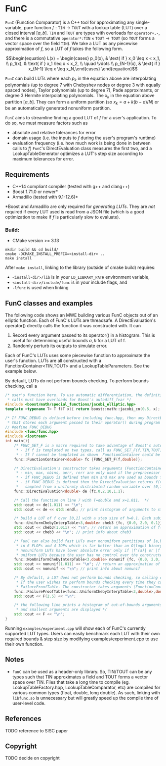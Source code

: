 FunC
====

`FunC` (Function Comparator) is a C++ tool for approximating any single-variable, pure function $f:\texttt{TIN}\to \texttt{TOUT}$ with a lookup table (LUT) over a closed interval $[a,b]$. $\texttt{TIN}$ and $\texttt{TOUT}$ are types with overloads for $\texttt{operator+,-}$, and there is a commutative $\texttt{operator*:TIN}\times\texttt{TOUT}\to\texttt{TOUT}$ (so $\texttt{TOUT}$ forms a vector space over the field $\texttt{TIN}$). We take a LUT as any piecewise approximation of $f$, so a LUT of $f$ takes the following form.

```math
\begin{equation}
L(x) = \begin{cases} p_0(x), & \text{ if } x_0 \leq x < x_1, \\
p_1(x), & \text{ if } x_1 \leq x < x_2,
\\ \quad \vdots \\
p_{N-1}(x), & \text{ if } x_{N-1} \leq x \leq x_N,\end{cases}
\end{equation}
```

`FunC` can build LUTs where each $p_k$ in the equation above are interpolating polynomials (up to degree 7 with Chebyshev nodes or degree 3 with equally spaced nodes), Taylor polynomials (up to degree 7), Pade approximants, or degree 3 Hermite interpolating polynomials. The $x_k$ in the equation above partition $[a,b]$. They can form a uniform partition (so $x_k=a+k(b-a)/N$) or be an automatically generated nonuniform partition.

`FunC` aims to streamline finding a good LUT of $f$ for a user's application. To do so, we must measure factors such as
- absolute and relative tolerances for error
- domain usage (i.e. the inputs to $f$ during the user's program's runtime)
- evaluation frequency (i.e. how much work is being done in between calls to $f$)
`FunC`'s DirectEvaluation class measures the first two, and a LookupTableGenerator optimizes a LUT's step size according to maximum tolerances for error.


Requirements
------------

- C++14 compliant compiler (tested with g++ and clang++)
- Boost 1.71.0 or newer*
- Armadillo (tested with 9.1-12.6)*

\*Boost and Armadillo are only required for _generating LUTs_. They are _not_ required if every LUT used is read from a JSON file (which is a good optimization to make if $f$ is particularly slow to evaluate).

### Build:

- CMake version >= 3.13
```
mkdir build && cd build/
cmake -DCMAKE_INSTALL_PREFIX=<install-dir> ..
make install
```

After `make install`, linking to the library (outside of cmake build) requires:
- `<install-dir>/lib` is in your `LD_LIBRARY_PATH` environment variable,
- `<install-dir>/include/func` is in your include flags, and
- `-lfunc` is used when linking


FunC classes and examples
-------------
The following code shows an MWE building various FunC objects out of an elliptic function. Each of FunC's LUTs are threadsafe.
A DirectEvaluation's operator() directly calls the function it was constructed with. It can
1. Record every argument passed to its operator() in a histogram. This is useful for determining useful bounds $a,b$ for a LUT of f.
2. Randomly perturb its outputs to simulate error.

Each of FunC's LUTs uses some piecewise function to approximate the user's function. LUTs are all constructed with a
FunctionContainer<TIN,TOUT> and a LookupTableParameters<TIN>. See the example below.

By default, LUTs do not perform bounds checking. To perform bounds checking, call a 
```c++
/* user's function here. To use automatic differentiation, the definition of f must be templated, and any function that f
 * calls must have overloads for Boost's autodiff_fvar */
#include <boost/math/special_functions/jacobi_elliptic.hpp>
template <typename T> T f(T x){ return boost::math::jacobi_cn(0.5, x); }

/* If FUNC_DEBUG is defined before including func.hpp, then any DirectEvaluation or FailureProofTable will have a histogram
 * that stores each argument passed to their operator() during program runtime */
// #define FUNC_DEBUG
#include <func/func.hpp>
#include <iostream>
int main(){
    /* FUNC_SET_F is a macro required to take advantage of Boost's automatic differentiation.
     * - If f is templated on two types, call as FUNC_SET_F(f,TIN,TOUT)
     * - If f cannot be templated as shown  FunctionContainer could be constructed with f<double>, but then any LUT that requires derivative information cannot be built */
    func::FunctionContainer<double> fc {FUNC_SET_F(f,double)};

    /* DirectEvaluation's constructor takes arguments (FunctionContainer fc, TIN min=0, TIN max=1, uint nbins=10, TOUT aerr=0, TIN rerr=0)
     * - min, max, nbins, aerr, rerr are only used if the preprocessor macro FUNC_DEBUG is defined. 
     * - if FUNC_DEBUG is defined then min and max are used as bounds for the histogram. nbins is the number of buckets used
     * - if FUNC_DEBUG is defined then the DirectEvaluation returns f(x)(1+R*rerr)+A*aerr instead of f(x) where R,A are
     *   sampled from a uniformly distributed random variable over [0,1] */
    func::DirectEvaluation<double> de {fc,0,2,10,1,1};

    /* Call the function on line 7 with T=double and x=1.011.  */
    std::cout << de(1.011) << "\n"; 
    std::cout << de << std::endl; // print histogram of arguments to stdout if FUNC_DEBUG is defined

    /* build a LUT of f over [0,2] with a step size of h=0.1. Each subinterval will use degree 3 Chebyshev interpolating polynomials */
    func::UniformChebyInterpTable<3,double> cheb3 {fc, {0.0, 2.0, 0.1}};
    std::cout << cheb3(1.011) << "\n"; // return an approximation of f(1.011) with a piecewise cubic polynomial
    std::cout << cheb3 << "\n"; // print info about cheb3

    /* FunC can also build fast LUTs over nonuniform partitions of [a,b] with the following. These LUTs perform interval search
     * in 6 FLOPs and 4 IOPs which is far better than an O(logn) binary search. Due to a quirk of this optimization, FunC's
     * nonuniform LUTs have lower absolute error only if |f'(a)| or |f'(b)| are large. Nonuniform LUTs use the same interface as
     * uniform LUTs because the user has no control over the constructed partition. */
    func::NonUniformChebyInterpTable<3,double> nonunif {fc, {0.0, 2.0, 0.1}};
    std::cout << nonunif(1.011) << "\n"; // return an approximation of f(1.011) with a piecewise cubic polynomial
    std::cout << nonunif << "\n"; // print info about nonunif

    /* By default, a LUT does not perform bounds checking, so calling cheb3(2.5) is undefined (likely a segfault).
     * If the user wishes to perform bounds checking every time they call operator() then they can build a
     * FailureProofTable. The constructor takes arguments (FunctionContainer fc, LookupTableParameters<TIN>, min=1, max=-1, nbins=10). */
    func::FailureProofTable<func::UniformChebyInterpTable<3,double>,double> F(fc, {0.0, 2.0, 0.1});
    std::cout << F(2.5) << "\n";

    /* the following line prints a histogram of out-of-bounds arguments to stdout if FUNC_DEBUG is defined. If max<min then just the largest
     * and smallest arguments are displayed */
    std::cout << F << "\n";
}
```
Running `examples/experiment.cpp` will show each of FunC's currently supported LUT types. Users can easily benchmark each LUT with
their own required bounds & step size by modifying examples/experiment.cpp to use their own function.


Notes
-----
- `FunC` can be used as a header-only library. So, TIN/TOUT can be any types such that TIN approximates a field and TOUT forms a vector space over TIN. Files that take a long time to compile (eg. LookupTableFactory.hpp, LookupTableComparator, etc) are compiled for various common types (float, double, long double). As such, linking with `libfunc.so` is unnecessary but will greatly speed up the compile time of user-level code.


References
----------

TODO reference to SISC paper


Copyright
---------

TODO decide on copyright

